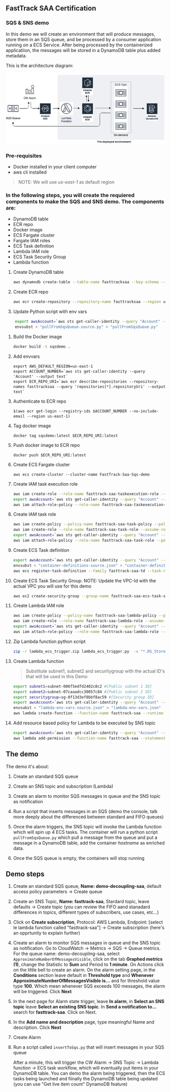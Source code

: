 ## FastTrack SAA Certification

### SQS & SNS demo

In this demo we will create an environment that will produce messages, store them in an SQS queue, and be processed by a consumer application running on a ECS Service. After being processed by the containerized applicatiion, the messages will be stored in a DynamoDB table plus added metadata.

This is the architecture diagram:

<img src="images/FastTrackSaa-SQS-SNS-Page-1.png" alt="drawing" width="500"/>

### Pre-requisites

* Docker installed in your client computer
* aws cli installed

> NOTE: We will use *us-east-1* as default region

### In the following steps, you will create the requiered components to make the SQS and SNS demo. The components are:

* DynamoDB table
* ECR repo
* Docker image
* ECS Fargate cluster
* Fargate IAM roles
* ECS Task definition
* Lambda IAM role
* ECS Task Security Group
* Lambda function

1. Create DynamoDB table

    ```sh
    aws dynamodb create-table --table-name fasttracksaa --key-schema --attribute-definitions AttributeName=queueMessage,AttributeType=S --key-schema AttributeName=queueMessage,KeyType=HASH --billing-mode PAY_PER_REQUEST
    ```

1. Create ECR repo

    ````sh
    aws ecr create-repository --repository-name fasttracksaa --region us-east-1
    ````

1. Update Python script with env vars

````sh
    export awsAccount=`aws sts get-caller-identity --query "Account" --output text`
    envsubst < "pullFromSqsQueue-source.py" > "pullFromSqsQueue.py"
````


1. Build the Docker image

    ````sh
    docker build -t sqsdemo .
    ````

1. Add envvars

    ````
    export AWS_DEFAULT_REGION=us-east-1
    export ACCOUNT_NUMBER=`aws sts get-caller-identity --query 'Account' --output text`
    export ECR_REPO_URI=`aws ecr describe-repositories --repository-names fasttracksaa --query 'repositories[*].repositoryUri' --output text`
    ````

1. Authenticate to ECR repo

    ````
    $(aws ecr get-login --registry-ids $ACCOUNT_NUMBER --no-include-email --region us-east-1)
    ````

1. Tag docker image

    ````
    docker tag sqsdemo:latest $ECR_REPO_URI:latest
    ````

1. Push docker image to ECR repo

    ````
    docker push $ECR_REPO_URI:latest
    ````

1. Create ECS Fargate cluster

    ````
    aws ecs create-cluster --cluster-name FastTrack-Saa-Sqs-demo
    ````

1. Create IAM task execution role

    ```sh
    aws iam create-role --role-name fasttrack-saa-taskexecution-role --assume-role-policy-document file://taskexecution-assume-role-policy-doc.json
    export awsAccount=`aws sts get-caller-identity --query "Account" --output text`
    aws iam attach-role-policy --role-name fasttrack-saa-taskexecution-role --policy-arn arn:aws:iam::aws:policy/service-role/AmazonECSTaskExecutionRolePolicy
    ```


1. Create IAM task role

    ```sh
    aws iam create-policy --policy-name fasttrack-saa-task-policy --policy-document file://fasttrack-task-policy-doc.json
    aws iam create-role --role-name fasttrack-saa-task-role --assume-role-policy-document file://taskexecution-assume-role-policy-doc.json
    export awsAccount=`aws sts get-caller-identity --query "Account" --output text`
    aws iam attach-role-policy --role-name fasttrack-saa-task-role --policy-arn arn:aws:iam::$awsAccount:policy/fasttrack-saa-task-policy
    ```

1. Create ECS Task definition

    ```sh
    export awsAccount=`aws sts get-caller-identity --query "Account" --output text`
    envsubst < "container-definitions-source.json" > "container-definitions.json"
    aws ecs register-task-definition --family fasttrack-saa-td --task-role-arn arn:aws:iam::$awsAccount:role/fasttrack-saa-task-role --execution-role-arn arn:aws:iam::$awsAccount:role/fasttrack-saa-taskexecution-role --network-mode awsvpc --container-definitions --cpu 256 --memory 512 --requires-compatibilities FARGATE --container-definitions file://container-definitions.json
    ```

1. Create ECS Task Security Group. NOTE: Update the VPC-Id with the actual VPC you will use for this demo

    ```sh
    aws ec2 create-security-group --group-name fasttrack-saa-ecs-task-sg --description "FastTrack ECS Task security group" --vpc-id vpc-0a899f4ba6ddd6f09
    ```

1. Create Lambda IAM role

    ```sh
    aws iam create-policy --policy-name fasttrack-saa-lambda-policy --policy-document file://fasttrack-lambda-policy-doc.json
    aws iam create-role --role-name fasttrack-saa-lambda-role --assume-role-policy-document file://lambda-assume-role-policy-doc.json
    export awsAccount=`aws sts get-caller-identity --query "Account" --output text`
    aws iam attach-role-policy --role-name fasttrack-saa-lambda-role --policy-arn arn:aws:iam::$awsAccount:policy/fasttrack-saa-lambda-policy
    ```

1. Zip Lambda function python script

    ```sh
    zip -r lambda_ecs_trigger.zip lambda_ecs_trigger.py  -x "*.DS_Store"
    ```

1. Create Lambda function

    > Substitute subnet1, subnet2 and securitygroup with the actual ID's that will be used in this Demo

    ```sh
    export subnet1=subnet-006f5edfd2402c8c2 #[Public subnet 1 ID]
    export subnet2=subnet-07caaadcc30057c84 #[Public subnet 2 ID]
    export securitygroup=sg-0f13d3ef8bbf8ac59 #[Security group ID]
    export awsAccount=`aws sts get-caller-identity --query "Account" --output text`
    envsubst < "lambda-env-vars-source.json" > "lambda-env-vars.json"
    aws lambda create-function --function-name fasttrack-saa --runtime python3.8 --role arn:aws:iam::$awsAccount:role/fasttrack-saa-lambda-role --handler lambda_ecs_trigger.lambda_handler --zip-file fileb://lambda_ecs_trigger.zip --timeout 20 --environment file://lambda-env-vars.json
    ```

1. Add resource based policy for Lambda to be executed by SNS topic

    ```sh
    export awsAccount=`aws sts get-caller-identity --query "Account" --output text`
    aws lambda add-permission --function-name fasttrack-saa --statement-id sns --action lambda:InvokeFunction --source-arn arn:aws:sns:us-east-1:$awsAccount:fasttrack-saa --principal sns.amazonaws.com --source-account $awsAccount
    ```

## The demo

The demo it's about:

1. Create an standard SQS queue

1. Create an SNS topic and subscription (Lambda)

1. Create an alarm to monitor SQS messages in queue and the SNS topic as notification

1. Run a script that inserts messages in an SQS (demo the console, talk more deeply about the differenced between standard and FIFO queues)

1. Once the alarm triggers, the SNS topic will invoke the Lambda function which will spin up 4 ECS tasks. The container will run a python script `pullFromSqsQueue.py` which pull a message from the queue and put a message in a DynamoDB table, add the container *hostname* as enriched data.

1. Once the SQS queue is empty, the containers will stop running

## Demo steps

1. Create an standard SQS queue, **Name: demo-decoupling-saa**, default access policy parameters -> Create queue

1. Create an SNS Topic, **Name: fasttrack-saa**, Stardard topic, leave defaults -> Create topic (you can review the FIFO aand stanadard differences in topics, different types of subscribers, use cases, etc...)

1. Click on **Create subscription**, Protocol: AWS Lambda, Endpoint: [select le lambda function called "fasttrack-saa"] -> Create subscription (here's an opprtunity to explain further)

1. Create an alarm to monitor SQS messages in queue and the SNS topic as notification. Go to CloudWatch -> Metrics -> SQS -> Queue metrics. For the queue name: demo-decoupling-saa, select `ApproximateNumberOfMessagesVisible`, click on the tab **Graphed metrics (1)**, change the Statistic to **Sum** and Period to **1 minute**. On Actions click on the little bell to create an alarm. On the alarm setting page, in the **Conditions** section leave default in **Threshold type** and **Whenever ApproximateNumberOfMessagesVisible is...** and for threshold value type **100**. Which mean whenever SQS exceeds 100 messages, the alarm will be triggered. Click **Next**

1. In the next page for Alarm state trigger, leave **In alarm**, in **Select an SNS topic** leave **Select an existing SNS topic**. In **Send a notification to…** search for **fasttrack-saa**. Click on Next.

1. In the **Add name and description** page, type meaningful Name and description. Click **Next**

1. Create Alarm

1. Run a script called `insertToSqs.py` that will insert messages in your SQS queue

    After a minute, this will trigger the CW Alarm -> SNS Topic -> Lambda function -> ECS task workflow, which will eventually put items in your DynamoDB table. You can demo the alarm being triggered, then the ECS tasks being launched and fiinally the DynamoDB table being updated (you can use "Get live item count" DynamoDB feature)